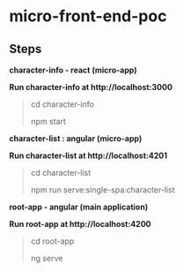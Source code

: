 # micro-front-end-poc

## Steps

**character-info - react (micro-app)**

**Run character-info at http://localhost:3000**
>cd character-info
>
>npm start

**character-list : angular (micro-app)**

**Run character-list at http://localhost:4201**
>cd character-list
>
>npm run serve:single-spa:character-list

**root-app - angular (main application)**

**Run root-app at http://localhost:4200**
>cd root-app
>
>ng serve
